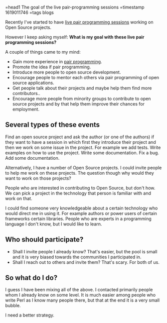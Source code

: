 =head1 The goal of the live pair-programming sessions
=timestamp 1619011746
=tags blogs



Recently I've started to have <a href="https://code-maven.com/live">live pair programming sessions</a> working on Open Source projects.

However I keep asking myself: <b>What is my goal with these live pair programming sessions?</b>



A couple of things came to my mind:

<ul>
<li>Gain more experience in <a href="https://martinfowler.com/articles/on-pair-programming.html">pair programming</a>.</li>
<li>Promote the idea if pair programming.</li>
<li>Introduce more people to open source development.</li>
<li>Encourage people to mentor each others via pair programming of open source applications.</li>
<li>Get people talk about their projects and maybe help them find more contributors..</li>
<li>Encourage more people from minority groups to contribute to open source projects and by that help them improve their chances for employment.</li>
</ul>


<h2>Several types of these events</h2>

Find an open source project and ask the author (or one of the authors) if they want to have a session in which first they introduce their project and then we work on some issue in the project.
For example we add tests. Write examples on how to use the project. Write some documentation. Fix a bug. Add some documentation.

Alternatively, I have a number of Open Source projects. I could invite people to help me work on these projects. The question though why would they want to work on those projects?

People who are interested in contributing to Open Source, but don't how. We can pick a project in the technology that person is familiar with and work on that.

I could find someone very knowledgeable about a certain technology who would direct me in using it. For example authors or power users of certain frameworks certain libraries.
People who are experts in a programming language I don't know, but I would like to learn.

<h2>Who should participate?</h2>

<ul>
<li>Shall I invite people I already know? That's easier, but the pool is small and it is very biased towards the communities I participated in.</li>
<li>Shall I reach out to others and invite them? That's scary. For both of us.</li>
</ul>

<h2>So what do I do?</h2>

I guess I have been mixing all of the above. I contacted primarily people whom I already know on some level.
It is much easier among people who write Perl as I know many people there, but that at the end it is a very small bubble.

I need a better strategy.

